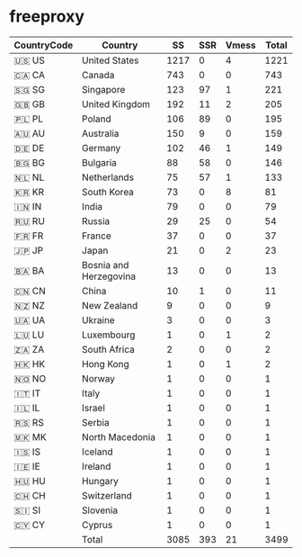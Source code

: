 # freeproxy

|CountryCode|Country|SS|SSR|Vmess|Total|
|  ----  | ----  |  ----  | ----  |  ----  | ----  |
|🇺🇸 US|United States|1217|0|4|1221|
|🇨🇦 CA|Canada|743|0|0|743|
|🇸🇬 SG|Singapore|123|97|1|221|
|🇬🇧 GB|United Kingdom|192|11|2|205|
|🇵🇱 PL|Poland|106|89|0|195|
|🇦🇺 AU|Australia|150|9|0|159|
|🇩🇪 DE|Germany|102|46|1|149|
|🇧🇬 BG|Bulgaria|88|58|0|146|
|🇳🇱 NL|Netherlands|75|57|1|133|
|🇰🇷 KR|South Korea|73|0|8|81|
|🇮🇳 IN|India|79|0|0|79|
|🇷🇺 RU|Russia|29|25|0|54|
|🇫🇷 FR|France|37|0|0|37|
|🇯🇵 JP|Japan|21|0|2|23|
|🇧🇦 BA|Bosnia and Herzegovina|13|0|0|13|
|🇨🇳 CN|China|10|1|0|11|
|🇳🇿 NZ|New Zealand|9|0|0|9|
|🇺🇦 UA|Ukraine|3|0|0|3|
|🇱🇺 LU|Luxembourg|1|0|1|2|
|🇿🇦 ZA|South Africa|2|0|0|2|
|🇭🇰 HK|Hong Kong|1|0|1|2|
|🇳🇴 NO|Norway|1|0|0|1|
|🇮🇹 IT|Italy|1|0|0|1|
|🇮🇱 IL|Israel|1|0|0|1|
|🇷🇸 RS|Serbia|1|0|0|1|
|🇲🇰 MK|North Macedonia|1|0|0|1|
|🇮🇸 IS|Iceland|1|0|0|1|
|🇮🇪 IE|Ireland|1|0|0|1|
|🇭🇺 HU|Hungary|1|0|0|1|
|🇨🇭 CH|Switzerland|1|0|0|1|
|🇸🇮 SI|Slovenia|1|0|0|1|
|🇨🇾 CY|Cyprus|1|0|0|1|
||Total|3085|393|21|3499|
